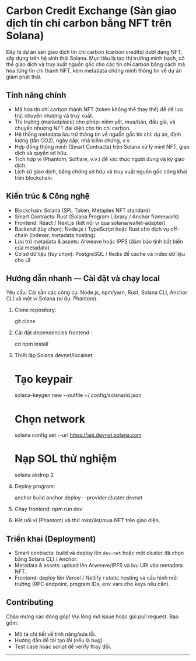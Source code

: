 # Carbon Credit Exchange (Sàn giao dịch tín chỉ carbon bằng NFT trên Solana)

Đây là dự án sàn giao dịch tín chỉ carbon (carbon credits) dưới dạng NFT, xây dựng trên hệ sinh thái Solana. Mục tiêu là tạo thị trường minh bạch, có thể giao dịch và truy xuất nguồn gốc cho các tín chỉ carbon bằng cách mã hóa từng tín chỉ thành NFT, kèm metadata chứng minh thông tin về dự án giảm phát thải.

## Tính năng chính

- Mã hóa tín chỉ carbon thành NFT (token không thể thay thế) để dễ lưu trữ, chuyển nhượng và truy xuất.
- Thị trường (marketplace) cho phép: niêm yết, mua/bán, đấu giá, và chuyển nhượng NFT đại diện cho tín chỉ carbon.
- Hệ thống metadata lưu trữ thông tin về nguồn gốc tín chỉ: dự án, định lượng (tấn CO2), ngày cấp, nhà kiểm chứng, v.v.
- Hợp đồng thông minh (Smart Contracts) trên Solana xử lý mint NFT, giao dịch và quyền sở hữu.
- Tích hợp ví (Phantom, Solflare, v.v.) để xác thực người dùng và ký giao dịch.
- Lịch sử giao dịch, bằng chứng sở hữu và truy xuất nguồn gốc công khai trên blockchain.

## Kiến trúc & Công nghệ

- Blockchain: Solana (SPL Token, Metaplex NFT standard)
- Smart Contracts: Rust (Solana Program Library / Anchor framework)
- Frontend: React / Next.js (kết nối ví qua solana/wallet-adapter)
- Backend (tùy chọn): Node.js / TypeScript hoặc Rust cho dịch vụ off-chain (indexer, metadata hosting)
- Lưu trữ metadata & assets: Arweave hoặc IPFS (đảm bảo tính bất biến của metadata)
- Cơ sở dữ liệu (tùy chọn): PostgreSQL / Redis để cache và index dữ liệu cho UI

## Hướng dẫn nhanh — Cài đặt và chạy local

Yêu cầu: Cài sẵn các công cụ: Node.js, npm/yarn, Rust, Solana CLI, Anchor CLI và một ví Solana (ví dụ: Phantom).

1. Clone repository:

   git clone <repo-url>

2. Cài đặt dependencies frontend :

   cd <frontend>
   npm install

3. Thiết lập Solana devnet/localnet:

   # Tạo keypair
   solana-keygen new --outfile ~/.config/solana/id.json
   # Chọn network
   solana config set --url https://api.devnet.solana.com
   # Nạp SOL thử nghiệm
   solana airdrop 2

4. Deploy program:

   anchor build
   anchor deploy --provider.cluster devnet

5. Chạy frontend:
   npm run dev

6. Kết nối ví (Phantom) và thử mint/list/mua NFT trên giao diện.

## Triển khai (Deployment)

- Smart contracts: build và deploy lên `dev-net` hoặc một cluster đã chọn bằng Solana CLI / Anchor.
- Metadata & assets: upload lên Arweave/IPFS và lưu URI vào metadata NFT.
- Frontend: deploy lên Vercel / Netlify / static hosting và cấu hình môi trường (RPC endpoint, program IDs, env vars cho keys nếu cần).

## Contributing

Chào mừng các đóng góp! Vui lòng mở issue hoặc gửi pull request. Bao gồm:

- Mô tả chi tiết về tính năng/sửa lỗi.
- Hướng dẫn để tái tạo lỗi (nếu là bug).
- Test case hoặc script để verify thay đổi.

---
